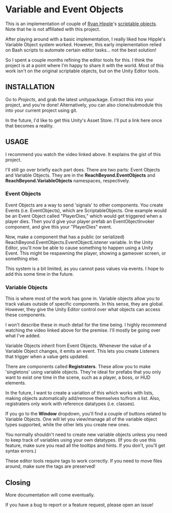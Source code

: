 Variable and Event Objects
==========================

This is an implementation of couple of [Ryan Hipple](https://twitter.com/roboryantron)'s [scriptable objects](https://youtu.be/raQ3iHhE_Kk). Note that he is not affiliated with this project.

After playing around with a basic implementation, I really liked how Hipple's
Variable Object system worked. However, this early implementation relied on
Bash scripts to automate certain editor tasks... not the best solution!

So I spent a couple months refining the editor tools for this. I think the
project is at a point where I'm happy to share it with the world. Most of this
work isn't on the original scriptable objects, but on the Unity Editor tools.

INSTALLATION
------------
Go to *Projects*, and grab the latest unitypackage. Extract this into your
project, and you're done! Alternatively, you can also clone/submodule this into
your current project using git.

In the future, I'd like to get this Unity's Asset Store. I'll put a link here
once that becomes a reality.

USAGE
-----
I recommend you watch the video linked above. It explains the gist of this
project.

I'll still go over briefly each part does. There are two parts: Event Objects
and Variable Objects. They are in the **ReachBeyond.EventObjects** and
**ReachBeyond.VariableObjects** namespaces, respectively.

### Event Objects
Event Objects are a way to send 'signals' to other components. You create
Events (i.e. EventObjects), which are ScriptableObjects. One example would be
an Event Object called "PlayerDies," which would get triggered when a player
dies. Then you'd give your player prefab an EventObjectInvoker component, and
give this your "PlayerDies" event.

Now, make a component that has a public (or serialized)
ReachBeyond.EventObjects.EventObjectListener variable. In the Unity Editor,
you'll now be able to cause something to happen using a Unity Event. This might
be respawning the player, showing a gameover screen, or something else.

This system is a bit limited, as you cannot pass values via events. I hope to
add this some time in the future.

### Variable Objects
This is where most of the work has gone in. Variable objects allow you to track
values outside of specific components. In this sense, they are global. However,
they give the Unity Editor control over what objects can access these
components.

I won't describe these in much detail for the time being. I highly recommend
watching the video linked above for the premise. I'll mostly be going over what
I've added.

Variable Objects inherit from Event Objects. Whenever the value of a Variable
Object changes, it emits an event. This lets you create Listeners that trigger
when a value gets updated.


There are components called **Registraters**. These allow you to make
'singletons' using variable objects. They're ideal for prefabs that you only
want to exist one time in the scene, such as a player, a boss, or HUD elements.

In the future, I want to create a variation of this which works with lists,
making objects automatically add/remove themselves to/from a list. Also,
registraters only work with reference datatypes (i.e. classes).


If you go to the **Window** dropdown, you'll find a couple of buttons related
to Variable Objects. One will let you view/manage all of the variable object types
supported, while the other lets you create new ones.

You normally shouldn't need to create new variable objects unless you need to
keep track of variables using your own datatypes. (If you do use this feature,
make sure you read all the tooltips and hints. If you don't, you'll get syntax
errors.)

These editor tools require tags to work correctly. If you need to move files
around, make sure the tags are preserved!



Closing
-------
More documentation will come eventually.

If you have a bug to report or a feature request, please open an issue!
